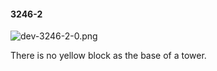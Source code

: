 #### 3246-2
![dev-3246-2-0.png](https://github.com/lil-lab/nlvr/raw/master/nlvr/dev/images/0/dev-3246-2-0.png "dev-3246-2-0.png")

There is no yellow block as the base of a tower.